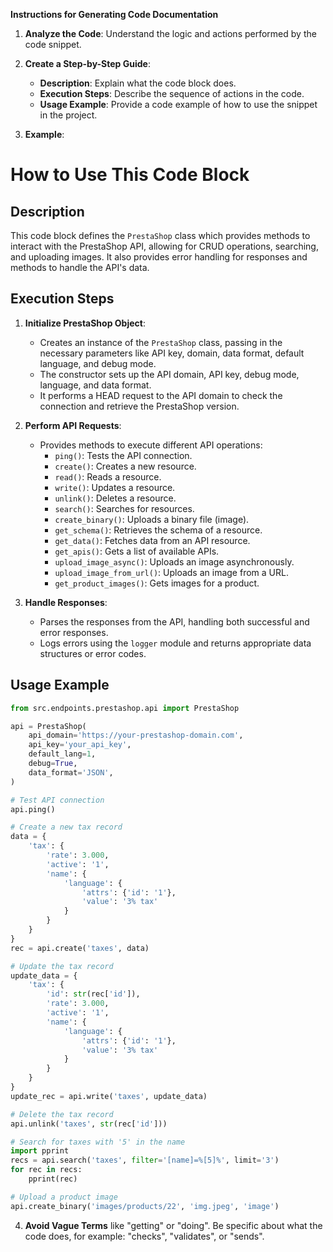 **Instructions for Generating Code Documentation**

1. **Analyze the Code**: Understand the logic and actions performed by the code snippet.

2. **Create a Step-by-Step Guide**:
    - **Description**: Explain what the code block does.
    - **Execution Steps**: Describe the sequence of actions in the code.
    - **Usage Example**: Provide a code example of how to use the snippet in the project.

3. **Example**:

How to Use This Code Block
=========================================================================================

Description
-------------------------
This code block defines the `PrestaShop` class which provides methods to interact with the PrestaShop API, allowing for CRUD operations, searching, and uploading images. It also provides error handling for responses and methods to handle the API's data.

Execution Steps
-------------------------
1. **Initialize PrestaShop Object**:
    - Creates an instance of the `PrestaShop` class, passing in the necessary parameters like API key, domain, data format, default language, and debug mode.
    - The constructor sets up the API domain, API key, debug mode, language, and data format.
    - It performs a HEAD request to the API domain to check the connection and retrieve the PrestaShop version.

2. **Perform API Requests**:
    - Provides methods to execute different API operations:
        - `ping()`: Tests the API connection.
        - `create()`: Creates a new resource.
        - `read()`: Reads a resource.
        - `write()`: Updates a resource.
        - `unlink()`: Deletes a resource.
        - `search()`: Searches for resources.
        - `create_binary()`: Uploads a binary file (image).
        - `get_schema()`: Retrieves the schema of a resource.
        - `get_data()`: Fetches data from an API resource.
        - `get_apis()`: Gets a list of available APIs.
        - `upload_image_async()`: Uploads an image asynchronously.
        - `upload_image_from_url()`: Uploads an image from a URL.
        - `get_product_images()`: Gets images for a product.

3. **Handle Responses**:
    - Parses the responses from the API, handling both successful and error responses.
    - Logs errors using the `logger` module and returns appropriate data structures or error codes.

Usage Example
-------------------------

```python
from src.endpoints.prestashop.api import PrestaShop

api = PrestaShop(
    api_domain='https://your-prestashop-domain.com',
    api_key='your_api_key',
    default_lang=1,
    debug=True,
    data_format='JSON',
)

# Test API connection
api.ping()

# Create a new tax record
data = {
    'tax': {
        'rate': 3.000,
        'active': '1',
        'name': {
            'language': {
                'attrs': {'id': '1'},
                'value': '3% tax'
            }
        }
    }
}
rec = api.create('taxes', data)

# Update the tax record
update_data = {
    'tax': {
        'id': str(rec['id']),
        'rate': 3.000,
        'active': '1',
        'name': {
            'language': {
                'attrs': {'id': '1'},
                'value': '3% tax'
            }
        }
    }
}
update_rec = api.write('taxes', update_data)

# Delete the tax record
api.unlink('taxes', str(rec['id']))

# Search for taxes with '5' in the name
import pprint
recs = api.search('taxes', filter='[name]=%[5]%', limit='3')
for rec in recs:
    pprint(rec)

# Upload a product image
api.create_binary('images/products/22', 'img.jpeg', 'image')
```

4. **Avoid Vague Terms** like "getting" or "doing". Be specific about what the code does, for example: "checks", "validates", or "sends".